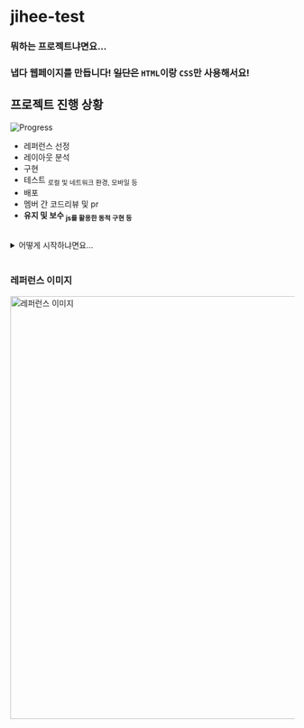 # jihee-test

### 뭐하는 프로젝트냐면요...
### 냅다 웹페이지를 만듭니다! ~~일단은~~ `HTML`이랑 `CSS`만 사용해서요!
## 프로젝트 진행 상황
![Progress](https://progress-bar.dev/100/?title=Updateㅤ&width=400&color=1fc5a9)
* 레퍼런스 선정
* 레이아웃 분석
* 구현
* 테스트 <sub>로컬 및 네트워크 환경, 모바일 등</sub>
* 배포
* 멤버 간 코드리뷰 및 pr
* **유지 및 보수 <sub>js를 활용한 동적 구현 등</sub>**

</br>

<details>
<summary>어떻게 시작하냐면요...</summary>
<div markdown="1">
  </br>
  
1. **개발 환경**을 준비해요!  
  HTML과 CSS를 다룰 **`IDE`** 와 **`Github Desktop`** 이 필요해요.
2. Github JAVA-ggwak-java 조직에 **리포지토리**를 만들어요!
  앞으로 그 리포지토리에서 프로젝트를 다룰 거예요.
3. 2번에서 만든 리모트 리포지토리를 로컬로 클론해요!  
  **`Github Desktop`** 에서 `clone repository` 를 이용하면 컴퓨터에 리포지토리를 저장할 수 있어요.
4. 리포지토리 내에서 **새 branch**를 만들어요.  
  리포지토리를 만들면 기본적으로 하나의 브랜치가 생겨요(`main`). 이 브랜치와 더불어 새 브랜치가 필요해요!  
  새 브랜치 이름은 `dev`, `test` 등 자유롭게 지어주세요!  
  명심하세요! 앞으로 작업은 새로 만든 브랜치에 올려야 해요.  
  `main` 브랜치에서 작업하면 나중에 코드리뷰가 골치아파져요...  
5. 저장한 리포지토리에서 **프로젝트를 시작**해요. 레퍼런스 이미지를 참고해서요!
</div>
</details>

</br>


### 레퍼런스 이미지
<img src="https://github.com/JAVA-ggwak-java/jihee-test/assets/47032054/a80d15bb-cf52-449c-855c-8208b35ae783" width="750" title="레퍼런스 이미지">

